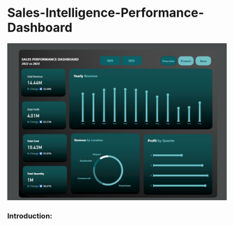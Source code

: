 # Sales-Intelligence-Performance-Dashboard

![](https://github.com/rubytechme/Sales-Intelligence-Performance-Dashboard/blob/main/PDashboard.png)

### Introduction:
